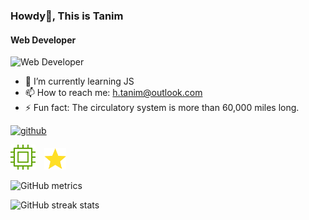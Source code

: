 ### Howdy👋, This is Tanim
#### Web Developer
![Web Developer](https://arturssmirnovs.github.io/github-profile-readme-generator/images/banner.png)


- 🌱 I’m currently learning JS 
- 📫 How to reach me: h.tanim@outlook.com 
- ⚡ Fun fact: The circulatory system is more than 60,000 miles long. 


[<img src='https://cdn.jsdelivr.net/npm/simple-icons@3.0.1/icons/github.svg' alt='github' height='40'>](https://github.com/from-tanim)  

<a href='https://docs.github.com/en/developers'><img src='https://raw.githubusercontent.com/acervenky/animated-github-badges/master/assets/devbadge.gif' width='40' height='40'></a> <a href='https://stars.github.com/'><img src='https://raw.githubusercontent.com/acervenky/animated-github-badges/master/assets/starbadge.gif' width='35' height='35'></a> 

![GitHub metrics](https://metrics.lecoq.io/from-tanim)  

![GitHub streak stats](https://streak-stats.demolab.com/?user=from-tanim)  

